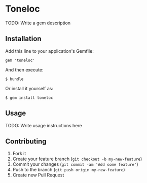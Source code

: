 # Toneloc

TODO: Write a gem description

## Installation

Add this line to your application's Gemfile:

    gem 'toneloc'

And then execute:

    $ bundle

Or install it yourself as:

    $ gem install toneloc

## Usage

TODO: Write usage instructions here

## Contributing

1. Fork it
2. Create your feature branch (`git checkout -b my-new-feature`)
3. Commit your changes (`git commit -am 'Add some feature'`)
4. Push to the branch (`git push origin my-new-feature`)
5. Create new Pull Request
